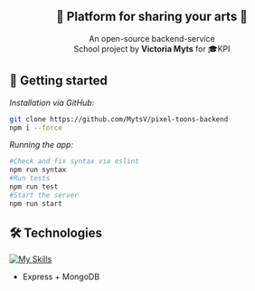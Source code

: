 <h2 align="center">🎨 Platform for sharing your arts 🎨</h3>



  <p align="center">
    An open-source backend-service
    <br />
    School project by <b>Victoria Myts</b> for 🎓KPI
    <br />
  </p>

<h2>🚀 Getting started</h2>

<i>Installation via GitHub:</i>

```bash
git clone https://github.com/MytsV/pixel-toons-backend
npm i --force
```

<i>Running the app:</i>

```bash
#Check and fix syntax via eslint
npm run syntax
#Run tests
npm run test
#Start the server
npm run start
```

<h2>🛠 Technologies</h2>

[![My Skills](https://skills.thijs.gg/icons?i=nodejs,mongodb)](https://skills.thijs.gg)

* Express + MongoDB
